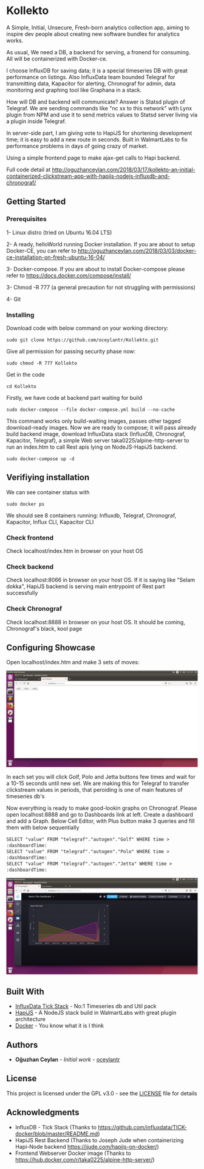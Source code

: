 # Kollekto

A Simple, Initial, Unsecure, Fresh-born analytics collection app, aiming to inspire dev people about creating new software bundles for analytics works. 

As usual, We need a DB, a backend for serving, a fronend for consuming. All will be containerized with Docker-ce.

I choose InfluxDB for saving data; it is a special timeseries DB with great performance on listings. Also InfluxData team bounded Telegraf for transmitting data, Kapacitor for alerting, Chronograf for admin, data monitoring and graphing tool like Graphana in a stack.

How will DB and backend will communicate? Answer is Statsd plugin of Telegraf. We are sending commands like "nc xx to this network" with Lynx plugin from NPM and use it to send metrics values to Statsd server living via a plugin inside Telegraf.

In server-side part, I am giving vote to HapiJS for shortening development time; it is easy to add a new route in seconds. Built in WalmartLabs to fix performance problems in days of going crazy of market.

Using a simple frontend page to make ajax-get calls to Hapi backend.

Full code detail at http://oguzhanceylan.com/2018/03/17/kollekto-an-initial-containerized-clickstream-app-with-hapijs-nodejs-influxdb-and-chronograf/

## Getting Started

### Prerequisites

1-  Linux distro (tried on Ubuntu 16.04 LTS)

2-  A ready, helloWorld running Docker installation. If you are about to setup Docker-CE, you can refer to http://oguzhanceylan.com/2018/03/03/docker-ce-installation-on-fresh-ubuntu-16-04/

3- Docker-compose. If you are about to install Docker-compose please refer to https://docs.docker.com/compose/install/

3- Chmod -R 777 (a general precaution for not struggling with permissions)

4- Git

### Installing

Download code with below command on your working directory:

```
sudo git clone https://github.com/oceylantr/Kollekto.git
```

Give all permission for passing security phase now:

```
sudo chmod -R 777 Kollekto
```

Get in the code 

```
cd Kollekto
```

Firstly, we have code at backend part waiting for build

```
sudo docker-compose --file docker-compose.yml build --no-cache
```

This command works only build-waiting images, passes other tagged download-ready images. Now we are ready to compose; it will pass already build backend image, download InfluxData stack (InfluxDB, Chronograf, Kapacitor, Telegraf), a simple Web server taka0225/alpine-http-server to run an index.htm to call Rest apis lying on NodeJS-HapiJS backend. 

```
sudo docker-compose up -d
```

## Verifiying installation

We can see container status with 

```
sudo docker ps
```

We should see 8 containers running: Influxdb, Telegraf, Chronograf, Kapacitor, Influx CLI, Kapacitor CLI

### Check frontend

Check localhost/index.htm in browser on your host OS

### Check backend

Check localhost:8066 in browser on your host OS. If it is saying like "Selam dokka", HapiJS backend is serving main entrypoint of Rest part successfully

### Check Chronograf

Check localhost:8888 in browser on your host OS. It should be coming, Chronograf's black, kool page

## Configuring Showcase

Open localhost/index.htm and make 3 sets of moves:

![alt text](client.png)

In each set you will click Golf, Polo and Jetta buttons few times and wait for a 10-15 seconds until new set. We are making this for Telegraf to transfer clickstream values in periods, that peroiding is one of main features of timeseries db's

Now everything is ready to make good-lookin graphs on Chronograf. Please open localhost:8888 and go to Dashboards link at left. Create a dashboard and add a Graph. Below Cell Editor, with Plus button make 3 queries and fill them with below sequentially

```
SELECT "value" FROM "telegraf"."autogen"."Golf" WHERE time > :dashboardTime:
SELECT "value" FROM "telegraf"."autogen"."Polo" WHERE time > :dashboardTime:
SELECT "value" FROM "telegraf"."autogen"."Jetta" WHERE time > :dashboardTime:
```

![alt text](result.png)

## Built With

* [InfluxData Tick Stack](https://www.influxdata.com/time-series-platform/) - No:1 Timeseries db and Util pack
* [HapiJS](https://hapijs.com/) - A NodeJS stack build in WalmartLabs with great plugin architecture
* [Docker](https://www.docker.com/) - You know what it is I think

## Authors

* **Oğuzhan Ceylan** - *Initial work* - [oceylantr](https://github.com/oceylantr)

## License

This project is licensed under the GPL v3.0 - see the [LICENSE](LICENSE) file for details

## Acknowledgments

* InfluxDB - Tick Stack (Thanks to https://github.com/influxdata/TICK-docker/blob/master/README.md)
* HapiJS Rest Backend (Thanks to Joseph Jude when containerizing Hapi-Node backend https://jjude.com/hapijs-on-docker/)
* Frontend Webserver Docker image (Thanks to https://hub.docker.com/r/taka0225/alpine-http-server/)
